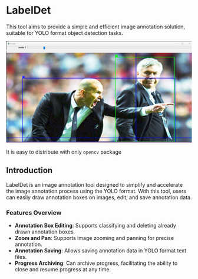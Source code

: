 # LabelDet

This tool aims to provide a simple and efficient image annotation solution, suitable for YOLO format object detection tasks.

![demo](./data/zidane.jpg)

It is easy to distribute with only `opencv` package 

## Introduction

LabelDet is an image annotation tool designed to simplify and accelerate the image annotation process using the YOLO format. With this tool, users can easily draw annotation boxes on images, edit, and save annotation data.

### Features Overview

- **Annotation Box Editing**: Supports classifying and deleting already drawn annotation boxes.
- **Zoom and Pan**: Supports image zooming and panning for precise annotation.
- **Annotation Saving**: Allows saving annotation data in YOLO format text files.
- **Progress Archiving**: Can archive progress, facilitating the ability to close and resume progress at any time.




